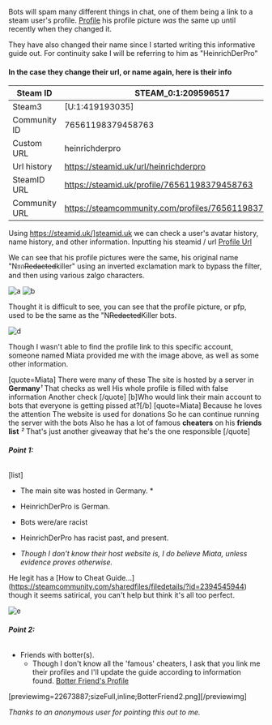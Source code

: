 Bots will spam many different things in chat, one of them being a link to a steam user's profile.
[Profile](https://steamcommunity.com/id/HeinrichDerPro) his profile picture *was* the same up until recently when they changed it.

They have also changed their name since I started writing this informative guide out. For continuity sake I will be referring to him as "HeinrichDerPro"

#### In the case they change their url, or name again, here is their info
Steam ID | STEAM_0:1:209596517
------------ | -------------
Steam3 | [U:1:419193035]
Community ID | 76561198379458763
Custom URL | heinrichderpro
Url history | https://steamid.uk/url/heinrichderpro
SteamID URL | https://steamid.uk/profile/76561198379458763
Community URL | https://steamcommunity.com/profiles/76561198379458763

Using https://steamid.uk/]steamid.uk we can check a user's avatar history, name history, and other information.
Inputting his steamid / url 
[Profile Url](https://steamid.uk/profile/76561198379458763)

We can see that his profile pictures were the same, his original name "Nยก~~Redacted~~killer" using an inverted exclamation mark to bypass the filter, and then using various zalgo characters.

![a](https://user-images.githubusercontent.com/42129397/127070961-427e4ddc-4af7-4fe0-a2ea-aa39a2e06dd9.png)
![b](https://user-images.githubusercontent.com/42129397/127070968-2257db91-9d79-4210-904f-57d06cb8309d.png)

Thought it is difficult to see, you can see that the profile picture, or pfp, used to be the same as the "N~~Redacted~~Killer bots.

![d](https://user-images.githubusercontent.com/42129397/127071023-7bd155f5-33a4-4ea2-9c9d-cb3efc7794cf.png)


Though I wasn't able to find the profile link to this specific account, someone named Miata provided me with the image above, as well as some other information.

[quote=Miata] There were many of these
	The site is hosted by a server in **Germany***¹*
	That checks as well
	His whole profile is filled with false information
	Another check
 [/quote]
	[b]Who would link their main account to bots that everyone is getting pissed at?[/b]
[quote=Miata]
	Because he loves the attention
	The website is used for donations
	So he can continue running the server with the bots
	Also he has a lot of famous **cheaters** on his **friends list** *²*
	That's just another giveaway that he's the one responsible
 [/quote]
###### **Point 1:** 
[list]
* The main site was hosted in Germany. *
* HeinrichDerPro is German.
* Bots were/are racist
* HeinrichDerPro has racist past, and present.

* *Though I don't know their host website is, I do believe Miata, unless evidence proves otherwise.*

He legit has a [How to Cheat Guide...] (https://steamcommunity.com/sharedfiles/filedetails/?id=2394545944) though it seems satirical, you can't help but think it's all too perfect.

![e](https://user-images.githubusercontent.com/42129397/127072234-25d6661c-f47d-43be-9bbb-cd8e360c537d.png)


###### **Point 2:**
* Friends with botter(s).
  * Though I don't know all the 'famous' cheaters, I ask that you link me their profiles and I'll update the guide according to information found.
[Botter Friend's Profile](https://steamcommunity.com/id/therealn3u)

[previewimg=22673887;sizeFull,inline;BotterFriend2.png][/previewimg]

*Thanks to an anonymous user for pointing this out to me.*
